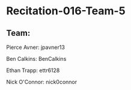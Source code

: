 # Recitation-016-Team-5

## Team:

Pierce Avner:  jpavner13

Ben Calkins:   BenCalkins

Ethan Trapp:   ettr6128

Nick O'Connor: nick0connor
